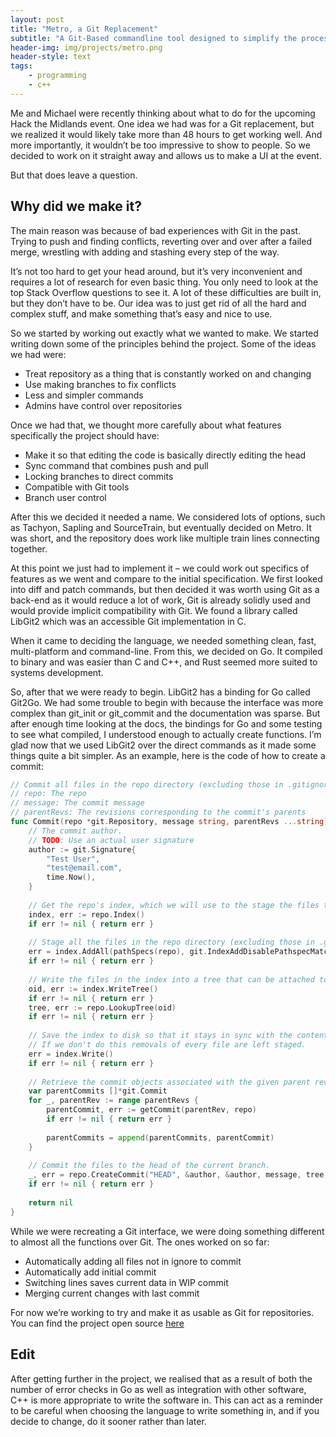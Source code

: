 ```yaml
---
layout: post
title: "Metro, a Git Replacement"
subtitle: "A Git-Based commandline tool designed to simplify the process of managing repositories"
header-img: img/projects/metro.png
header-style: text
tags:
    - programming
    - c++
---
```


Me and Michael were recently thinking about what to do for the upcoming Hack the Midlands event. One idea we had was for a Git replacement, but we realized it would likely take more than 48 hours to get working well. And more importantly, it wouldn’t be too impressive to show to people. So we decided to work on it straight away and allows us to make a UI at the event.

But that does leave a question.

## Why did we make it?

The main reason was because of bad experiences with Git in the past. Trying to push and finding conflicts, reverting over and over after a failed merge, wrestling with adding and stashing every step of the way.

It’s not too hard to get your head around, but it’s very inconvenient and requires a lot of research for even basic thing. You only need to look at the top Stack Overflow questions to see it. A lot of these difficulties are built in, but they don’t have to be. Our idea was to just get rid of all the hard and complex stuff, and make something that’s easy and nice to use.

So we started by working out exactly what we wanted to make. We started writing down some of the principles behind the project. Some of the ideas we had were:

 - Treat repository as a thing that is constantly worked on and changing
 - Use making branches to fix conflicts
 - Less and simpler commands
 - Admins have control over repositories

Once we had that, we thought more carefully about what features specifically the project should have:

 - Make it so that editing the code is basically directly editing the head
 - Sync command that combines push and pull
 - Locking branches to direct commits
 - Compatible with Git tools
 - Branch user control

After this we decided it needed a name. We considered lots of options, such as Tachyon, Sapling and SourceTrain, but eventually decided on Metro. It was short, and the repository does work like multiple train lines connecting together.

At this point we just had to implement it – we could work out specifics of features as we went and compare to the initial specification. We first looked into diff and patch commands, but then decided it was worth using Git as a back-end as it would reduce a lot of work, Git is already solidly used and would provide implicit compatibility with Git. We found a library called LibGit2 which was an accessible Git implementation in C.

When it came to deciding the language, we needed something clean, fast, multi-platform and command-line. From this, we decided on Go. It compiled to binary and was easier than C and C++, and Rust seemed more suited to systems development.

So, after that we were ready to begin. LibGit2 has a binding for Go called Git2Go. We had some trouble to begin with because the interface was more complex than git_init or git_commit and the documentation was sparse. But after enough time looking at the docs, the bindings for Go and some testing to see what compiled, I understood enough to actually create functions. I’m glad now that we used LibGit2 over the direct commands as it made some things quite a bit simpler. As an example, here is the code of how to create a commit:

```go	
// Commit all files in the repo directory (excluding those in .gitignore) to the head of the current branch.
// repo: The repo
// message: The commit message
// parentRevs: The revisions corresponding to the commit's parents
func Commit(repo *git.Repository, message string, parentRevs ...string) error {
    // The commit author.
    // TODO: Use an actual user signature
    author := git.Signature{
        "Test User",
        "test@email.com",
        time.Now(),
    }
 
    // Get the repo's index, which we will use to the stage the files to be committed.
    index, err := repo.Index()
    if err != nil { return err }
 
    // Stage all the files in the repo directory (excluding those in .gitignore) for the commit.
    err = index.AddAll(pathSpecs(repo), git.IndexAddDisablePathspecMatch, nil)
    if err != nil { return err }
 
    // Write the files in the index into a tree that can be attached to the commit.
    oid, err := index.WriteTree()
    if err != nil { return err }
    tree, err := repo.LookupTree(oid)
    if err != nil { return err }
 
    // Save the index to disk so that it stays in sync with the contents of the working directory.
    // If we don't do this removals of every file are left staged.
    err = index.Write()
    if err != nil { return err }
 
    // Retrieve the commit objects associated with the given parent revisions.
    var parentCommits []*git.Commit
    for _, parentRev := range parentRevs {
        parentCommit, err := getCommit(parentRev, repo)
        if err != nil { return err }
 
        parentCommits = append(parentCommits, parentCommit)
    }
 
    // Commit the files to the head of the current branch.
    _, err = repo.CreateCommit("HEAD", &author, &author, message, tree, parentCommits...)
    if err != nil { return err }
 
    return nil
}
```

While we were recreating a Git interface, we were doing something different to almost all the functions over Git. The ones worked on so far:

 - Automatically adding all files not in ignore to commit
 - Automatically add initial commit
 - Switching lines saves current data in WIP commit
 - Merging current changes with last commit

For now we’re working to try and make it as usable as Git for repositories. You can find the project open source [here](https://github.com/SiliconSloth/Metro)

## Edit
After getting further in the project, we realised that as a result of both the number of error checks in Go as well as integration with other software, C++ is more appropriate to write the software in. This can act as a reminder to be careful when choosing the language to write something in, and if you decide to change, do it sooner rather than later.